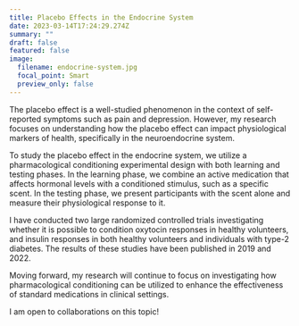 ```yaml
---
title: Placebo Effects in the Endocrine System
date: 2023-03-14T17:24:29.274Z
summary: ""
draft: false
featured: false
image:
  filename: endocrine-system.jpg
  focal_point: Smart
  preview_only: false
---
```

The placebo effect is a well-studied phenomenon in the context of self-reported symptoms such as pain and depression. However, my research focuses on understanding how the placebo effect can impact physiological markers of health, specifically in the neuroendocrine system.

To study the placebo effect in the endocrine system, we utilize a pharmacological conditioning experimental design with both learning and testing phases. In the learning phase, we combine an active medication that affects hormonal levels with a conditioned stimulus, such as a specific scent. In the testing phase, we present participants with the scent alone and measure their physiological response to it.

I have conducted two large randomized controlled trials investigating whether it is possible to condition oxytocin responses in healthy volunteers, and insulin responses in both healthy volunteers and individuals with type-2 diabetes. The results of these studies have been published in 2019 and 2022.

Moving forward, my research will continue to focus on investigating how pharmacological conditioning can be utilized to enhance the effectiveness of standard medications in clinical settings.

I am open to collaborations on this topic!